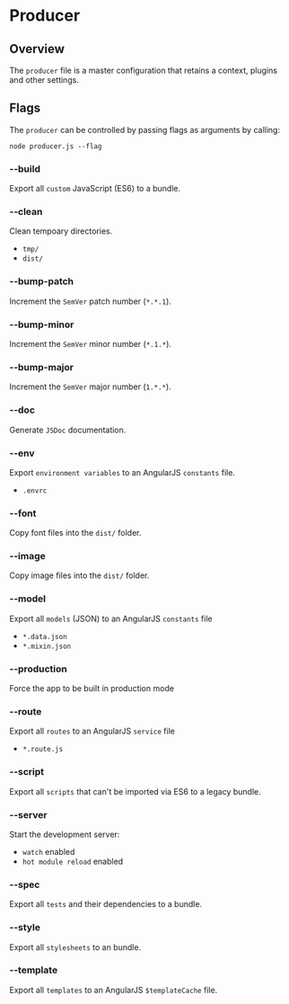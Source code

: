 # Producer

## Overview
The `producer` file is a master configuration that retains a context, plugins and other settings.

## Flags
The `producer` can be controlled by passing flags as arguments by calling:

	node producer.js --flag

### --build
Export all `custom` JavaScript (ES6) to a bundle.

### --clean
Clean tempoary directories.
- `tmp/`
- `dist/`

### --bump-patch
Increment the `SemVer` patch number (`*.*.1`).

### --bump-minor
Increment the `SemVer` minor number (`*.1.*`).

### --bump-major
Increment the `SemVer` major number (`1.*.*`).

### --doc
Generate `JSDoc` documentation.

### --env
Export `environment variables` to an AngularJS `constants` file.
- `.envrc`

### --font
Copy font files into the `dist/` folder.

### --image
Copy image files into the `dist/` folder.

### --model
Export all `models` (JSON) to an AngularJS `constants` file 
- `*.data.json`
- `*.mixin.json`

### --production
Force the app to be built in production mode

### --route
Export all `routes` to an AngularJS `service` file
- `*.route.js`

### --script
Export all `scripts` that can't be imported via ES6 to a legacy bundle.

### --server
Start the development server:
- `watch` enabled
- `hot module reload` enabled

### --spec
Export all `tests` and their dependencies to a bundle.

### --style
Export all `stylesheets` to an bundle.

### --template
Export all `templates` to an AngularJS `$templateCache` file.
